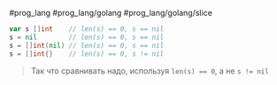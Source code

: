 #prog_lang #prog_lang/golang #prog_lang/golang/slice 

```go
var s []int    // len(s) == 0, s == nil
s = nil        // len(s) == 0, s == nil
s = []int(nil) // len(s) == 0, s == nil
s = []int{}    // len(s) == 0, s != nil
```

> Так что сравнивать надо, используя `len(s) == 0`, а не `s != nil`
